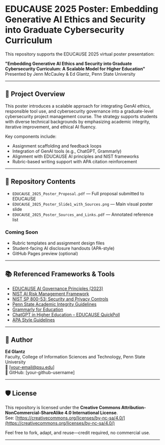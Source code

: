 
# EDUCAUSE 2025 Poster: Embedding Generative AI Ethics and Security into Graduate Cybersecurity Curriculum

This repository supports the EDUCAUSE 2025 virtual poster presentation:

**"Embedding Generative AI Ethics and Security into Graduate Cybersecurity Curriculum: A Scalable Model for Higher Education"**  
Presented by Jenn McCauley & Ed Glantz, Penn State University

---

## 🎯 Project Overview

This poster introduces a scalable approach for integrating GenAI ethics, responsible tool use, and cybersecurity governance into a graduate-level cybersecurity project management course. The strategy supports students with diverse technical backgrounds by emphasizing academic integrity, iterative improvement, and ethical AI fluency.

Key components include:
- Assignment scaffolding and feedback loops
- Integration of GenAI tools (e.g., ChatGPT, Grammarly)
- Alignment with EDUCAUSE AI principles and NIST frameworks
- Rubric-based writing support with APA citation reinforcement

---

## 📂 Repository Contents

- `EDUCAUSE_2025_Poster_Proposal.pdf` — Full proposal submitted to EDUCAUSE
- `EDUCAUSE_2025_Poster_Slide1_with_Sources.png` — Main visual poster slide
- `EDUCAUSE_2025_Poster_Sources_and_Links.pdf` — Annotated reference list

### Coming Soon
- Rubric templates and assignment design files
- Student-facing AI disclosure handouts (APA-style)
- GitHub Pages preview (optional)

---

## 📚 Referenced Frameworks & Tools

- [EDUCAUSE AI Governance Principles (2023)](https://er.educause.edu/articles/2023/11/ai-governance-principles-for-higher-education)
- [NIST AI Risk Management Framework](https://www.nist.gov/itl/ai-risk-management-framework)
- [NIST SP 800-53: Security and Privacy Controls](https://csrc.nist.gov/publications/detail/sp/800-53/rev-5/final)
- [Penn State Academic Integrity Guidelines](https://undergrad.psu.edu/aappm/G-9-academic-integrity.html)
- [Grammarly for Education](https://www.grammarly.com/edu)
- [ChatGPT in Higher Education – EDUCAUSE QuickPoll](https://er.educause.edu/blogs/2023/4/quickpoll-results-chatgpt-in-higher-education)
- [APA Style Guidelines](https://apastyle.apa.org/)

---

## 👤 Author

**Ed Glantz**  
Faculty, College of Information Sciences and Technology, Penn State University  
📧 [your-email@psu.edu]  
🔗 GitHub: [your-github-username]

---

## 🛡️ License

This repository is licensed under the **Creative Commons Attribution-NonCommercial-ShareAlike 4.0 International License**.  
See: [https://creativecommons.org/licenses/by-nc-sa/4.0/](https://creativecommons.org/licenses/by-nc-sa/4.0/)

Feel free to fork, adapt, and reuse—credit required, no commercial use.

---

